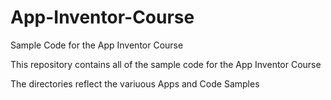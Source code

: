# App-Inventor-Course
Sample Code for the App Inventor Course

This repository contains all of the sample code for the App Inventor Course

The directories reflect the variuous Apps and Code Samples
